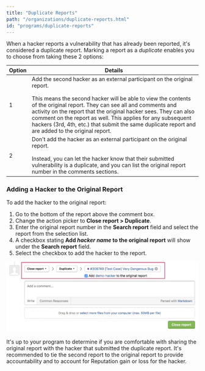 ```yaml
---
title: "Duplicate Reports"
path: "/organizations/duplicate-reports.html"
id: "programs/duplicate-reports"
---
```


When a hacker reports a vulnerability that has already been reported, it's considered a duplicate report. Marking a report as a *duplicate* enables you to choose from taking these 2 options:

Option | Details
------ | -------
1 | Add the second hacker as an external participant on the original report. <br><br>This means the second hacker will be able to view the contents of the original report. They can see all and comments and activity on the report that the original hacker sees. They can also comment on the report as well. This applies for any subsequent hackers (3rd, 4th, etc.) that submit the same duplicate report and are added to the original report.
2 | Don't add the hacker as an external participant on the original report. <br><br>Instead, you can let the hacker know that their submitted vulnerability is a duplicate, and you can list the original report number in the comments sections.

### Adding a Hacker to the Original Report
To add the hacker to the original report:
1. Go to the bottom of the report above the comment box.
2. Change the action picker to **Close report > Duplicate**.
3. Enter the original report number in the **Search report** field and select the report from the selection list.
4. A checkbox stating **Add *hacker name* to the original report** will show under the **Search report** field.
5. Select the checkbox to add the hacker to the report.

![duplicate reports](./images/duplicate-reports.png)

It's up to your program to determine if you are comfortable with sharing the original report with the hacker that submitted the duplicate report. It's recommended to tie the second report to the original report to provide accountability and to account for Reputation gain or loss for the hacker.
